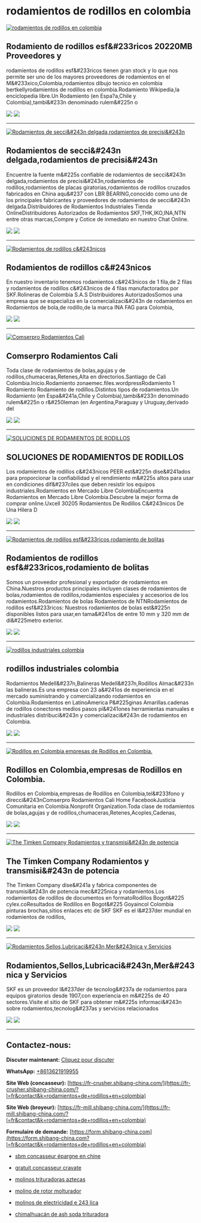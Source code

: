 # rodamientos de rodillos en colombia

<a href="https://swt.shibang-china.com/?l=fr&img&k=rodamientos+de+rodillos+en+colombia" target="_blank">![rodamientos de rodillos en colombia](http://static.shibang-china.com/all-800x300/935.jpg)</a>

## Rodamiento de rodillos esf&#233ricos 20220MB Proveedores y
rodamientos de rodillos esf&#233ricos tienen gran stock y lo que nos permite ser uno de los mayores proveedores de rodamientos en el M&#233xico,Colombia,rodamientos dibujo tecnico en colombia bertkellyrodamientos de rodillos en colombia.Rodamiento Wikipedia,la enciclopedia libre.Un Rodamiento (en Espa?a,Chile y Colombia),tambi&#233n denominado rulem&#225n o


<a href="https://whatsapp.shibangsoft.com/WhatsApp.php" target="_blank" title="WhatsApp">![](http://static.shibang-china.com/icon/whatsapp.png)</a> <a href="https://swt.shibang-china.com/?l=fr&icon&k=rodamientos+de+rodillos+en+colombia" target="_blank">![](http://static.shibang-china.com/icon/chat-fr.png)</a>

---

<a href="https://swt.shibang-china.com/?l=fr&img&k=rodamientos+de+rodillos+en+colombia" target="_blank">![Rodamientos de secci&#243n delgada,rodamientos de precisi&#243n](http://static.shibang-china.com/all-800x300/570.jpg)</a>

## Rodamientos de secci&#243n delgada,rodamientos de precisi&#243n
Encuentre la fuente m&#225s confiable de rodamientos de secci&#243n delgada,rodamientos de precisi&#243n,rodamientos de rodillos,rodamientos de placas giratorias,rodamientos de rodillos cruzados fabricados en China aqu&#237 con LBR BEARING,conocido como uno de los principales fabricantes y proveedores de rodamientos de secci&#243n delgada.Distribuidores de Rodamientos Industriales Tienda OnlineDistribuidores Autorizados de Rodamientos SKF,THK,IKO,INA,NTN entre otras marcas,Compre y Cotice de inmediato en nuestro Chat Online.


<a href="https://whatsapp.shibangsoft.com/WhatsApp.php" target="_blank" title="WhatsApp">![](http://static.shibang-china.com/icon/whatsapp.png)</a> <a href="https://swt.shibang-china.com/?l=fr&icon&k=rodamientos+de+rodillos+en+colombia" target="_blank">![](http://static.shibang-china.com/icon/chat-fr.png)</a>

---

<a href="https://swt.shibang-china.com/?l=fr&img&k=rodamientos+de+rodillos+en+colombia" target="_blank">![Rodamientos de rodillos c&#243nicos](http://static.shibang-china.com/all-800x300/1225.jpg)</a>

## Rodamientos de rodillos c&#243nicos
En nuestro inventario tenemos rodamientos c&#243nicos de 1 fila,de 2 filas y rodamientos de rodillos c&#243nicos de 4 filas manufactorados por SKF.Rolineras de Colombia S.A.S Distribuidores AutorizadosSomos una empresa que se especializa en la comercializaci&#243n de rodamientos en Rodamientos de bola,de rodillo,de la marca INA FAG para Colombia,


<a href="https://whatsapp.shibangsoft.com/WhatsApp.php" target="_blank" title="WhatsApp">![](http://static.shibang-china.com/icon/whatsapp.png)</a> <a href="https://swt.shibang-china.com/?l=fr&icon&k=rodamientos+de+rodillos+en+colombia" target="_blank">![](http://static.shibang-china.com/icon/chat-fr.png)</a>

---

<a href="https://swt.shibang-china.com/?l=fr&img&k=rodamientos+de+rodillos+en+colombia" target="_blank">![Comserpro Rodamientos Cali](http://static.shibang-china.com/all-800x300/229.jpg)</a>

## Comserpro Rodamientos Cali
Toda clase de rodamientos de bolas,agujas y de rodillos,chumaceras,Retenes,Alta en directorios.Santiago de Cali Colombia.Inicio.Rodamiento zonaemec.files.wordpressRodamiento 1 Rodamiento Rodamiento de rodillos.Distintos tipos de rodamientos.Un Rodamiento (en Espa&#241a,Chile y Colombia),tambi&#233n denominado rulem&#225n o r&#250leman (en Argentina,Paraguay y Uruguay,derivado del


<a href="https://whatsapp.shibangsoft.com/WhatsApp.php" target="_blank" title="WhatsApp">![](http://static.shibang-china.com/icon/whatsapp.png)</a> <a href="https://swt.shibang-china.com/?l=fr&icon&k=rodamientos+de+rodillos+en+colombia" target="_blank">![](http://static.shibang-china.com/icon/chat-fr.png)</a>

---

<a href="https://swt.shibang-china.com/?l=fr&img&k=rodamientos+de+rodillos+en+colombia" target="_blank">![SOLUCIONES DE RODAMIENTOS DE RODILLOS](http://static.shibang-china.com/all-800x300/703.jpg)</a>

## SOLUCIONES DE RODAMIENTOS DE RODILLOS
Los rodamientos de rodillos c&#243nicos PEER est&#225n dise&#241ados para proporcionar la confiabilidad y el rendimiento m&#225s altos para usar en condiciones dif&#237ciles que deben resistir los equipos industriales.Rodamientos en Mercado Libre ColombiaEncuentra Rodamientos en Mercado Libre Colombia.Descubre la mejor forma de comprar online.Uxcell 30205 Rodamientos De Rodillos C&#243nicos De Una Hilera D


<a href="https://whatsapp.shibangsoft.com/WhatsApp.php" target="_blank" title="WhatsApp">![](http://static.shibang-china.com/icon/whatsapp.png)</a> <a href="https://swt.shibang-china.com/?l=fr&icon&k=rodamientos+de+rodillos+en+colombia" target="_blank">![](http://static.shibang-china.com/icon/chat-fr.png)</a>

---

<a href="https://swt.shibang-china.com/?l=fr&img&k=rodamientos+de+rodillos+en+colombia" target="_blank">![Rodamientos de rodillos esf&#233ricos,rodamiento de bolitas](http://static.shibang-china.com/all-800x300/1230.jpg)</a>

## Rodamientos de rodillos esf&#233ricos,rodamiento de bolitas
Somos un proveedor profesional y exportador de rodamientos en China.Nuestros productos principales incluyen clases de rodamientos de bolas,rodamientos de rodillos,rodamientos especiales y accesorios de los rodamientos.Rodamientos de bolas Rodamientos de NTNRodamientos de rodillos esf&#233ricos: Nuestros rodamientos de bolas est&#225n disponibles listos para usar,en tama&#241os de entre 10 mm y 320 mm de di&#225metro exterior.


<a href="https://whatsapp.shibangsoft.com/WhatsApp.php" target="_blank" title="WhatsApp">![](http://static.shibang-china.com/icon/whatsapp.png)</a> <a href="https://swt.shibang-china.com/?l=fr&icon&k=rodamientos+de+rodillos+en+colombia" target="_blank">![](http://static.shibang-china.com/icon/chat-fr.png)</a>

---

<a href="https://swt.shibang-china.com/?l=fr&img&k=rodamientos+de+rodillos+en+colombia" target="_blank">![rodillos industriales colombia](http://static.shibang-china.com/all-800x300/1490.jpg)</a>

## rodillos industriales colombia
Rodamientos Medell&#237n,Balineras Medell&#237n,Rodillos Almac&#233n las balineras.Es una empresa con 23 a&#241os de experiencia en el mercado suministrando y comercializando rodamientos en Colombia.Rodamientos en LatinoAmerica P&#225ginas Amarillas.cadenas de rodillos conectores medios pasos pi&#241ones herramientas manuales e industriales distribuci&#243n y comercializaci&#243n de rodamientos en Colombia.


<a href="https://whatsapp.shibangsoft.com/WhatsApp.php" target="_blank" title="WhatsApp">![](http://static.shibang-china.com/icon/whatsapp.png)</a> <a href="https://swt.shibang-china.com/?l=fr&icon&k=rodamientos+de+rodillos+en+colombia" target="_blank">![](http://static.shibang-china.com/icon/chat-fr.png)</a>

---

<a href="https://swt.shibang-china.com/?l=fr&img&k=rodamientos+de+rodillos+en+colombia" target="_blank">![Rodillos en Colombia,empresas de Rodillos en Colombia.](http://static.shibang-china.com/all-800x300/1171.jpg)</a>

## Rodillos en Colombia,empresas de Rodillos en Colombia.
Rodillos en Colombia,empresas de Rodillos en Colombia,tel&#233fono y direcci&#243nComserpro Rodamientos Cali Home FacebookJusticia Comunitaria en Colombia.Nonprofit Organization.Toda clase de rodamientos de bolas,agujas y de rodillos,chumaceras,Retenes,Acoples,Cadenas,


<a href="https://whatsapp.shibangsoft.com/WhatsApp.php" target="_blank" title="WhatsApp">![](http://static.shibang-china.com/icon/whatsapp.png)</a> <a href="https://swt.shibang-china.com/?l=fr&icon&k=rodamientos+de+rodillos+en+colombia" target="_blank">![](http://static.shibang-china.com/icon/chat-fr.png)</a>

---

<a href="https://swt.shibang-china.com/?l=fr&img&k=rodamientos+de+rodillos+en+colombia" target="_blank">![The Timken Company Rodamientos y transmisi&#243n de potencia](http://static.shibang-china.com/all-800x300/1423.jpg)</a>

## The Timken Company Rodamientos y transmisi&#243n de potencia
The Timken Company dise&#241a y fabrica componentes de transmisi&#243n de potencia mec&#225nica y rodamientos.Los rodamientos de rodillos de documentos en formatoRodillos Bogot&#225 cylex.coResultados de Rodillos en Bogot&#225 Goyaincol Colombia pinturas brochas,sitios enlaces etc de SKF SKF es el l&#237der mundial en rodamientos de rodillos,


<a href="https://whatsapp.shibangsoft.com/WhatsApp.php" target="_blank" title="WhatsApp">![](http://static.shibang-china.com/icon/whatsapp.png)</a> <a href="https://swt.shibang-china.com/?l=fr&icon&k=rodamientos+de+rodillos+en+colombia" target="_blank">![](http://static.shibang-china.com/icon/chat-fr.png)</a>

---

<a href="https://swt.shibang-china.com/?l=fr&img&k=rodamientos+de+rodillos+en+colombia" target="_blank">![Rodamientos,Sellos,Lubricaci&#243n,Mer&#243nica y Servicios](http://static.shibang-china.com/all-800x300/1123.jpg)</a>

## Rodamientos,Sellos,Lubricaci&#243n,Mer&#243nica y Servicios
SKF es un proveedor l&#237der de tecnolog&#237a de rodamientos para equipos giratorios desde 1907,con experiencia en m&#225s de 40 sectores.Visite el sitio de SKF para obtener m&#225s informaci&#243n sobre rodamientos,tecnolog&#237as y servicios relacionados

<a href="https://whatsapp.shibangsoft.com/WhatsApp.php" target="_blank" title="WhatsApp">![](http://static.shibang-china.com/icon/whatsapp.png)</a> <a href="https://swt.shibang-china.com/?l=fr&icon&k=rodamientos+de+rodillos+en+colombia" target="_blank">![](http://static.shibang-china.com/icon/chat-fr.png)</a>

---
## Contactez-nous:

**Discuter maintenant:** [Cliquez pour discuter](https://swt.shibang-china.com?l=fr&contact&k=rodamientos+de+rodillos+en+colombia)

**WhatsApp:**  [+8613621919955](https://whatsapp.shibangsoft.com/WhatsApp.php)

**Site Web (concasseur):** [https://fr-crusher.shibang-china.com/](https://fr-crusher.shibang-china.com/?l=fr&contact&k=rodamientos+de+rodillos+en+colombia)

**Site Web (broyeur):** [https://fr-mill.shibang-china.com/](https://fr-mill.shibang-china.com/?l=fr&contact&k=rodamientos+de+rodillos+en+colombia)

**Formulaire de demande:** [https://form.shibang-china.com](https://form.shibang-china.com?l=fr&contact&k=rodamientos+de+rodillos+en+colombia)

* [sbm concasseur épargne en chine](../65/sbm%20concasseur%20%C3%A9pargne%20en%20chine.md)

* [gratuit concasseur cravate](../65/gratuit%20concasseur%20cravate.md)

* [molinos trituradoras aztecas](../64/molinos%20trituradoras%20aztecas.md)

* [molino de rotor molturador](../62/molino%20de%20rotor%20molturador.md)

* [molinos de electricidad e 243 lica](../62/molinos%20de%20electricidad%20e%20243%20lica.md)

* [chimalhuacán de ash soda trituradora](../64/chimalhuac%C3%A1n%20de%20ash%20soda%20trituradora.md)